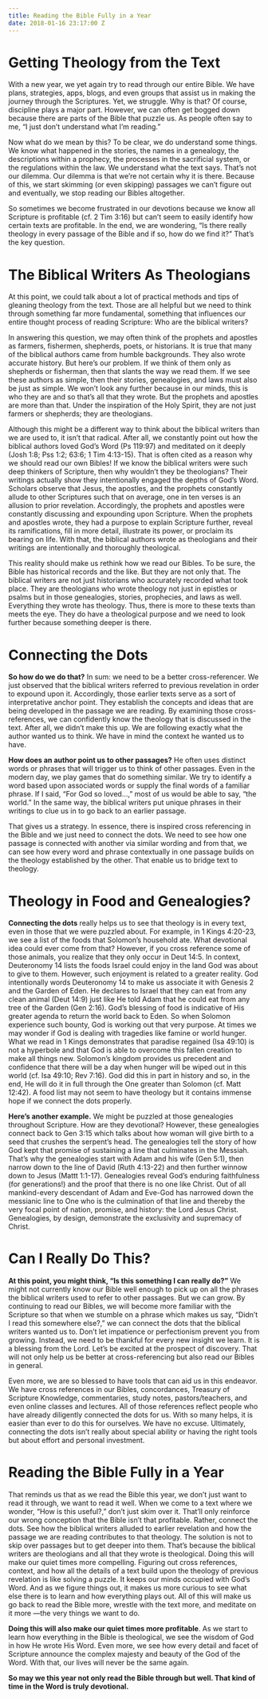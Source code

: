 ```yaml
---
title: Reading the Bible Fully in a Year
date: 2018-01-16 23:17:00 Z
---
```


# Getting Theology from the Text

With a new year, we yet again try to read through our entire Bible. We have plans, strategies, apps, blogs, and even groups that assist us in making the journey through the Scriptures. Yet, we struggle. Why is that? Of course, discipline plays a major part. However, we can often get bogged down because there are parts of the Bible that puzzle us. As people often say to me, “I just don’t understand what I’m reading.”
	
Now what do we mean by this? To be clear, we do understand some things. We know what happened in the stories, the names in a genealogy, the descriptions within a prophecy, the processes in the sacrificial system, or the regulations within the law. We understand what the text says. That’s not our dilemma. Our dilemma is that we’re not certain why it is there. Because of this, we start skimming (or even skipping) passages we can’t figure out and eventually, we stop reading our Bibles altogether. 
	
So sometimes we become frustrated in our devotions because we know all Scripture is profitable (cf. 2 Tim 3:16) but can’t seem to easily identify how certain texts are profitable. In the end, we are wondering, “Is there really theology in every passage of the Bible and if so, how do we find it?” That’s the key question. 

# The Biblical Writers As Theologians

At this point, we could talk about a lot of practical methods and tips of gleaning theology from the text. Those are all helpful but we need to think through something far more fundamental, something that influences our entire thought process of reading Scripture: Who are the biblical writers? 

In answering this question, we may often think of the prophets and apostles as farmers, fishermen, shepherds, poets, or historians. It is true that many of the biblical authors came from humble backgrounds. They also wrote accurate history. But here’s our problem. If we think of them only as shepherds or fisherman, then that slants the way we read them. If we see these authors as simple, then their stories, genealogies, and laws must also be just as simple. We won’t look any further because in our minds, this is who they are and so that’s all that they wrote.
But the prophets and apostles are more than that. Under the inspiration of the Holy Spirit, they are not just farmers or shepherds; they are theologians. 
	
Although this might be a different way to think about the biblical writers than we are used to, it isn’t that radical. After all, we constantly point out how the biblical authors loved God’s Word (Ps 119:97) and meditated on it deeply (Josh 1:8; Pss 1:2; 63:6; 1 Tim 4:13-15). That is often cited as a reason why we should read our own Bibles! If we know the biblical writers were such deep thinkers of Scripture, then why wouldn’t they be theologians? Their writings actually show they intentionally engaged the depths of God’s Word. Scholars observe that Jesus, the apostles, and the prophets constantly allude to other Scriptures such that on average, one in ten verses is an allusion to prior revelation. Accordingly, the prophets and apostles were constantly discussing and expounding upon Scripture. When the prophets and apostles wrote, they had a purpose to explain Scripture further, reveal its ramifications, fill in more detail, illustrate its power, or proclaim its bearing on life. With that, the biblical authors wrote as theologians and their writings are intentionally and thoroughly theological. 
	
This reality should make us rethink how we read our Bibles. To be sure, the Bible has historical records and the like. But they are not only that. The biblical writers are not just historians who accurately recorded what took place. They are theologians who wrote theology not just in epistles or psalms but in those genealogies, stories, prophecies, and laws as well. Everything they wrote has theology. Thus, there is more to these texts than meets the eye. They do have a theological purpose and we need to look further because something deeper is there. 

# Connecting the Dots

	
**So how do we do that?** In sum: we need to be a better cross-referencer. We just observed that the biblical writers referred to previous revelation in order to expound upon it. Accordingly, those earlier texts serve as a sort of interpretative anchor point. They establish the concepts and ideas that are being developed in the passage we are reading. By examining those cross-references, we can confidently know the theology that is discussed in the text. After all, we didn’t make this up. We are following exactly what the author wanted us to think. We have in mind the context he wanted us to have. 
	
**How does an author point us to other passages?** He often uses distinct words or phrases that will trigger us to think of other passages. Even in the modern day, we play games that do something similar. We try to identify a word based upon associated words or supply the final words of a familiar phrase. If I said, “For God so loved…,” most of us would be able to say, “the world.” In the same way, the biblical writers put unique phrases in their writings to clue us in to go back to an earlier passage. 
	
That gives us a strategy. In essence, there is inspired cross referencing in the Bible and we just need to connect the dots. We need to see how one passage is connected with another via similar wording and from that, we can see how every word and phrase contextually in one passage builds on the theology established by the other. That enable us to bridge text to theology. 

# Theology in Food and Genealogies?

	
**Connecting the dots** really helps us to see that theology is in every text, even in those that we were puzzled about. For example, in 1 Kings 4:20-23, we see a list of the foods that Solomon’s household ate. What devotional idea could ever come from that? However, if you cross reference some of those animals, you realize that they only occur in Deut 14:5. In context, Deuteronomy 14 lists the foods Israel could enjoy in the land God was about to give to them. However, such enjoyment is related to a greater reality. God intentionally words Deuteronomy 14 to make us associate it with Genesis 2 and the Garden of Eden. He declares to Israel that they can eat from any clean animal (Deut 14:9) just like He told Adam that he could eat from any tree of the Garden (Gen 2:16). God’s blessing of food is indicative of His greater agenda to return the world back to Eden. So when Solomon experience such bounty, God is working out that very purpose. At times we may wonder if God is dealing with tragedies like famine or world hunger. What we read in 1 Kings demonstrates that paradise regained (Isa 49:10) is not a hyperbole and that God is able to overcome this fallen creation to make all things new. Solomon’s kingdom provides us precedent and confidence that there will be a day when hunger will be wiped out in this world (cf. Isa 49:10; Rev 7:16). God did this in part in history and so, in the end, He will do it in full through the One greater than Solomon (cf. Matt 12:42). A food list may not seem to have theology but it contains immense hope if we connect the dots properly. 

**Here’s another example.** We might be puzzled at those genealogies throughout Scripture. How are they devotional? However, these genealogies connect back to Gen 3:15 which talks about how woman will give birth to a seed that crushes the serpent’s head. The genealogies tell the story of how God kept that promise of sustaining a line that culminates in the Messiah. That’s why the genealogies start with Adam and his wife (Gen 5:1), then narrow down to the line of David (Ruth 4:13-22) and then further winnow down to Jesus (Mattt 1:1-17). Genealogies reveal God’s enduring faithfulness (for generations!) and the proof that there is no one like Christ. Out of all mankind-every descendant of Adam and Eve-God has narrowed down the messianic line to One who is the culmination of that line and thereby the very focal point of nation, promise, and history: the Lord Jesus Christ. Genealogies, by design, demonstrate the exclusivity and supremacy of Christ. 

# Can I Really Do This?

	
**At this point, you might think, “Is this something I can really do?”** We might not currently know our Bible well enough to pick up on all the phrases the biblical writers used to refer to other passages. But we can grow. By continuing to read our Bibles, we will become more familiar with the Scripture so that when we stumble on a phrase which makes us say, “Didn’t I read this somewhere else?,” we can connect the dots that the biblical writers wanted us to. Don’t let impatience or perfectionism prevent you from growing. Instead, we need to be thankful for every new insight we learn. It is a blessing from the Lord. Let’s be excited at the prospect of discovery. That will not only help us be better at cross-referencing but also read our Bibles in general. 
	
Even more, we are so blessed to have tools that can aid us in this endeavor. We have cross references in our Bibles, concordances, Treasury of Scripture Knowledge, commentaries, study notes, pastors/teachers, and even online classes and lectures. All of those references reflect people who have already diligently connected the dots for us. With so many helps, it is easier than ever to do this for ourselves. We have no excuse. Ultimately, connecting the dots isn’t really about special ability or having the right tools but about effort and personal investment. 

# Reading the Bible Fully in a Year

	
That reminds us that as we read the Bible this year, we don’t just want to read it through, we want to read it well. When we come to a text where we wonder, “How is this useful?,” don’t just skim over it. That’ll only reinforce our wrong conception that the Bible isn’t that profitable. Rather, connect the dots. See how the biblical writers alluded to earlier revelation and how the passage we are reading contributes to that theology. The solution is not to skip over passages but to get deeper into them. That’s because the biblical writers are theologians and all that they wrote is theological. 
Doing this will make our quiet times more compelling. Figuring out cross references, context, and how all the details of a text build upon the theology of previous revelation is like solving a puzzle. It keeps our minds occupied with God’s Word. And as we figure things out, it makes us more curious to see what else there is to learn and how everything plays out. All of this will make us go back to read the Bible more, wrestle with the text more, and meditate on it more —the very things we want to do.

**Doing this will also make our quiet times more profitable**. As we start to learn how everything in the Bible is theological, we see the wisdom of God in how He wrote His Word. Even more, we see how every detail and facet of Scripture announce the complex majesty and beauty of the God of the Word. With that, our lives will never be the same again. 

**So may we this year not only read the Bible through but well. That kind of time in the Word is truly devotional.**
